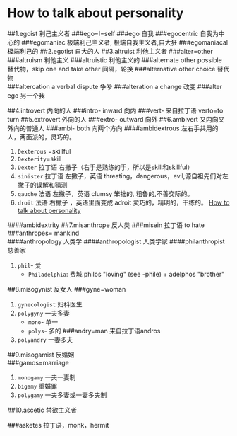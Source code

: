 # How to talk about personality

##1.egoist           利己主义者
###ego=I=self
###ego                      自我
###egocentric           自我为中心的
###egomaniac          极端利己主义者, 极端自我主义者,自大狂
###egomaniacal       极端利己的
##2.egotist          自大的人
##3.altruist          利他主义者
###alter=other
###altruism                 利他主义
###altruistic                利他主义的
###alternate               other possible 替代物，skip one and take other 间隔，轮换
###alternative            other choice   替代物            
###altercation            a verbal dispute 争吵
###alteration              a change 改变
###alter ego               另一个我

##4.introvert        内向的人
###intro-              inward   向内
###vert-               来自拉丁语 verto=to turn
##5.extrovert       外向的人
###extro-             outward 向外
##6.ambivert       又内向又外向的普通人
###ambi-             both       向两个方向
####ambidextrous 左右手共用的人，两面派的，灵巧的。
1. `Dexterous` =skillful
2. `Dexterity`=skill
3. `Dexter` 拉丁语 右撇子（右手是熟练的手，所以是skill和skillful）  
4. `sinister` 拉丁语 左撇子，英语 threating，dangerous，evil,源自祖先们对左撇子的误解和猜测
5. `gauche` 法语 左撇子，英语 clumsy 笨拙的, 粗鲁的,不善交际的。
6. `droit` 法语 右撇子 ，英语里面变成 adroit 灵巧的，精明的，干练的。  [How to talk about personality](media/14968450190420/How%20to%20talk%20about%20personality.md)

####ambidextrity
##7.misanthrope 反人类
###misein 拉丁语 to hate
###anthropes= mankind  
####anthropology 人类学
####anthropologist 人类学家
####philanthropist 慈善家
1. `phil`- 爱
    - `Philadelphia`: 费城 philos "loving" (see -phile) + adelphos "brother"

        
##8.misogynist    反女人
###gyne=woman
1. `gynecologist` 妇科医生
2. `polygyny` 一夫多妻
    - `mono`-  单一
    - `polys`- 多的
###andry=man   来自拉丁语andros    
1. `polyandry` 一妻多夫


##9.misogamist   反婚姻    
###gamos=marriage 

1. `monogamy` 一夫一妻制
2. `bigamy` 重婚罪 
3. `polygamy` 一夫多妻或一妻多夫制

##10.ascetic        禁欲主义者

###asketes 拉丁语，monk，hermit



